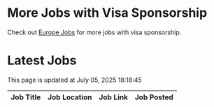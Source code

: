 # More Jobs with Visa Sponsorship

Check out [Europe Jobs](https://github.com/sureshparimi/europejobs#latest-jobs) for more jobs with visa sponsorship.

# Latest Jobs

This page is updated at July 05, 2025 18:18:45

| Job Title | Job Location | Job Link | Job Posted |
| --- | --- | --- | --- |
